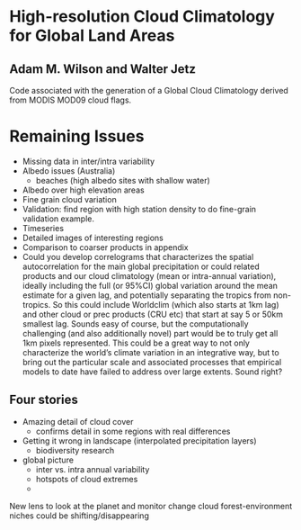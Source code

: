 High-resolution Cloud Climatology for Global Land Areas
=====

## Adam M. Wilson and Walter Jetz

Code associated with the generation of  a Global Cloud Climatology derived from MODIS MOD09 cloud flags.



# Remaining Issues

* Missing data in inter/intra variability
* Albedo issues (Australia)
   *  beaches (high albedo sites with shallow water)
* Albedo  over high elevation areas
* Fine grain cloud variation 
* Validation: find region with high station density to do fine-grain validation example. 
* Timeseries
* Detailed images of interesting regions
* Comparison to coarser products in appendix
* Could you develop correlograms that characterizes the spatial autocorrelation for the main global precipitation or could related products and our cloud climatology (mean or intra-annual variation), ideally including the full (or 95%CI) global variation around the mean estimate for a given lag, and potentially separating the tropics from non-tropics. So this could include Worldclim (which also starts at 1km lag) and other cloud or prec products (CRU etc) that start at say 5 or 50km smallest lag. Sounds easy of course, but the computationally challenging (and also additionally novel) part would be to truly get all 1km pixels represented.  This could be a great way to not only characterize the world’s climate variation in an integrative way, but to bring out the particular scale and associated processes that empirical models to date have failed to address over large extents. Sound right?

## Four stories
 * Amazing detail of cloud cover
    * confirms detail in some regions with real differences
 * Getting it wrong in landscape  (interpolated precipitation layers)
    *   biodiversity research
 * global picture
    * inter vs. intra annual variability
    * hotspots of cloud extremes
    * 
    

New lens to look at the planet and monitor change
  cloud forest-environment niches could be shifting/disappearing
  
  



